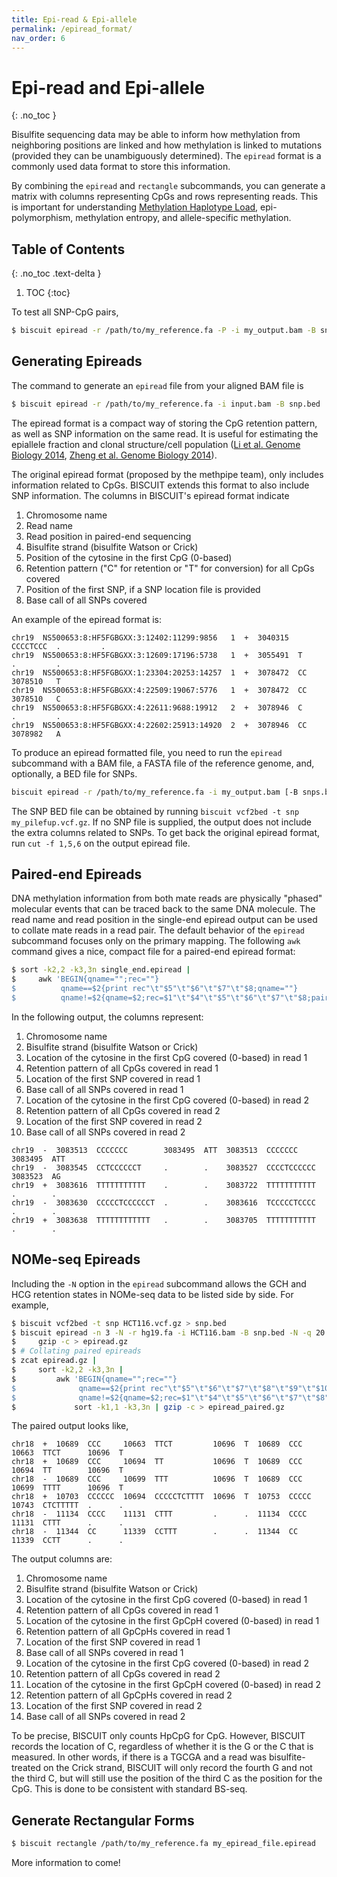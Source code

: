 ```yaml
---
title: Epi-read & Epi-allele
permalink: /epiread_format/
nav_order: 6
---
```


# Epi-read and Epi-allele
{: .no_toc }

Bisulfite sequencing data may be able to inform how methylation from neighboring
positions are linked and how methylation is linked to mutations (provided they
can be unambiguously determined). The `epiread` format is a commonly used data
format to store this information.

By combining the `epiread` and `rectangle` subcommands, you can generate a matrix
with columns representing CpGs and rows representing reads. This is important for
understanding [Methylation Haplotype Load](https://dx.doi.org/10.1038%2Fng.3805),
epi-polymorphism, methylation entropy, and allele-specific methylation.

## Table of Contents
{: .no_toc .text-delta }

1. TOC
{:toc}

To test all SNP-CpG pairs,
```bash
$ biscuit epiread -r /path/to/my_reference.fa -P -i my_output.bam -B snp.bed
```

## Generating Epireads

The command to generate an `epiread` file from your aligned BAM file is
```bash
$ biscuit epiread -r /path/to/my_reference.fa -i input.bam -B snp.bed
```

The epiread format is a compact way of storing the CpG retention pattern, as
well as SNP information on the same read. It is useful for estimating the
epiallele fraction and clonal structure/cell population
([Li et al. Genome Biology 2014](https://genomebiology.biomedcentral.com/articles/10.1186/s13059-014-0554-4),
[Zheng et al. Genome Biology 2014](https://genomebiology.biomedcentral.com/articles/10.1186/s13059-014-0419-x)).

The original epiread format (proposed by the methpipe team), only includes
information related to CpGs. BISCUIT extends this format to also include SNP
information. The columns in BISCUIT's epiread format indicate

  1. Chromosome name
  2. Read name
  3. Read position in paired-end sequencing
  4. Bisulfite strand (bisulfite Watson or Crick)
  5. Position of the cytosine in the first CpG (0-based)
  6. Retention pattern ("C" for retention or "T" for conversion) for all
  CpGs covered
  7. Position of the first SNP, if a SNP location file is provided
  8. Base call of all SNPs covered

An example of the epiread format is:
```
chr19  NS500653:8:HF5FGBGXX:3:12402:11299:9856   1  +  3040315  CCCCTCCC  .         .
chr19  NS500653:8:HF5FGBGXX:3:12609:17196:5738   1  +  3055491  T         .         .
chr19  NS500653:8:HF5FGBGXX:1:23304:20253:14257  1  +  3078472  CC        3078510   T
chr19  NS500653:8:HF5FGBGXX:4:22509:19067:5776   1  +  3078472  CC        3078510   C
chr19  NS500653:8:HF5FGBGXX:4:22611:9688:19912   2  +  3078946  C         .         .
chr19  NS500653:8:HF5FGBGXX:4:22602:25913:14920  2  +  3078946  CC        3078982   A
```

To produce an epiread formatted file, you need to run the `epiread` subcommand
with a BAM file, a FASTA file of the reference genome, and, optionally, a BED
file for SNPs.
```bash
biscuit epiread -r /path/to/my_reference.fa -i my_output.bam [-B snps.bed]
```

The SNP BED file can be obtained by running `biscuit vcf2bed -t snp
my_pilefup.vcf.gz`.  If no SNP file is supplied, the output does not include the
extra columns related to SNPs. To get back the original epiread format, run `cut
-f 1,5,6` on the output epiread file.

## Paired-end Epireads

DNA methylation information from both mate reads are physically "phased"
molecular events that can be traced back to the same DNA molecule. The read name
and read position in the single-end epiread output can be used to collate mate
reads in a read pair. The default behavior of the `epiread` subcommand focuses
only on the primary mapping. The following `awk` command gives a nice, compact
file for a paired-end epiread format:
```bash
$ sort -k2,2 -k3,3n single_end.epiread |
$     awk 'BEGIN{qname="";rec=""}
$          qname==$2{print rec"\t"$5"\t"$6"\t"$7"\t"$8;qname=""}
$          qname!=$2{qname=$2;rec=$1"\t"$4"\t"$5"\t"$6"\t"$7"\t"$8;pair=$3}'
```

In the following output, the columns represent:

  1. Chromosome name
  2. Bisulfite strand (bisulfite Watson or Crick)
  3. Location of the cytosine in the first CpG covered (0-based) in read 1
  4. Retention pattern of all CpGs covered in read 1
  5. Location of the first SNP covered in read 1
  6. Base call of all SNPs covered in read 1
  7. Location of the cytosine in the first CpG covered (0-based) in read 2
  8. Retention pattern of all CpGs covered in read 2
  9. Location of the first SNP covered in read 2
  10. Base call of all SNPs covered in read 2

```
chr19  -  3083513  CCCCCCC        3083495  ATT  3083513  CCCCCCC      3083495  ATT
chr19  -  3083545  CCTCCCCCCT     .        .    3083527  CCCCTCCCCCC  3083523  AG
chr19  +  3083616  TTTTTTTTTTT    .        .    3083722  TTTTTTTTTTT  .        .
chr19  -  3083630  CCCCCTCCCCCCT  .        .    3083616  TCCCCCTCCCC  .        .
chr19  +  3083638  TTTTTTTTTTTT   .        .    3083705  TTTTTTTTTTT  .        .
```

## NOMe-seq Epireads

Including the `-N` option in the `epiread` subcommand allows the GCH and HCG
retention states in NOMe-seq data to be listed side by side. For example,
```bash
$ biscuit vcf2bed -t snp HCT116.vcf.gz > snp.bed
$ biscuit epiread -n 3 -N -r hg19.fa -i HCT116.bam -B snp.bed -N -q 20 |
$     gzip -c > epiread.gz
$ # Collating paired epireads
$ zcat epiread.gz |
$     sort -k2,2 -k3,3n |
$         awk 'BEGIN{qname="";rec=""}
$              qname==$2{print rec"\t"$5"\t"$6"\t"$7"\t"$8"\t"$9"\t"$10;qname=""}
$              qname!=$2{qname=$2;rec=$1"\t"$4"\t"$5"\t"$6"\t"$7"\t"$8"\t"$9"\t"$10;pair=$3}' |
$             sort -k1,1 -k3,3n | gzip -c > epiread_paired.gz
```

The paired output looks like,
```
chr18  +  10689  CCC     10663  TTCT         10696  T  10689  CCC    10663  TTCT      10696  T
chr18  +  10689  CCC     10694  TT           10696  T  10689  CCC    10694  TT        10696  T
chr18  -  10689  CCC     10699  TTT          10696  T  10689  CCC    10699  TTTT      10696  T
chr18  +  10703  CCCCCC  10694  CCCCCTCTTTT  10696  T  10753  CCCCC  10743  CTCTTTTT  .      .
chr18  -  11134  CCCC    11131  CTTT         .      .  11134  CCCC   11131  CTTT      .      .
chr18  -  11344  CC      11339  CCTTT        .      .  11344  CC     11339  CCTT      .      .
```

The output columns are:
  1. Chromosome name
  2. Bisulfite strand (bisulfite Watson or Crick)
  3. Location of the cytosine in the first CpG covered (0-based) in read 1
  4. Retention pattern of all CpGs covered in read 1
  5. Location of the cytosine in the first GpCpH covered (0-based) in read 1
  6. Retention pattern of all GpCpHs covered in read 1
  7. Location of the first SNP covered in read 1
  8. Base call of all SNPs covered in read 1
  9. Location of the cytosine in the first CpG covered (0-based) in read 2
  10. Retention pattern of all CpGs covered in read 2
  11. Location of the cytosine in the first GpCpH covered (0-based) in read 2
  12. Retention pattern of all GpCpHs covered in read 2
  13. Location of the first SNP covered in read 2
  14. Base call of all SNPs covered in read 2

To be precise, BISCUIT only counts HpCpG for CpG. However, BISCUIT records the
location of C, regardless of whether it is the G or the C that is measured. In
other words, if there is a TGCGA and a read was bisulfite-treated on the Crick
strand, BISCUIT will only record the fourth G and not the third C, but will still
use the position of the third C as the position for the CpG. This is done to be
consistent with standard BS-seq.

## Generate Rectangular Forms

```bash
$ biscuit rectangle /path/to/my_reference.fa my_epiread_file.epiread
```

More information to come!
